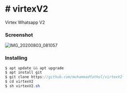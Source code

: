 <h1># virtexV2</h1>

Virtex Whatsapp V2

<h3>Screenshot</h3>

![IMG_20200803_081057](https://user-images.githubusercontent.com/46747652/89137090-eb54c780-d560-11ea-90bf-d5a3204a3a24.jpg)

<h3>Installing</h3>

```java
$ apt update && apt upgrade
$ apt install git
$ git clone https://github.com/muhammadfathul/virtexV2
$ cd virtexV2
$ sh virtexV2.sh
```
